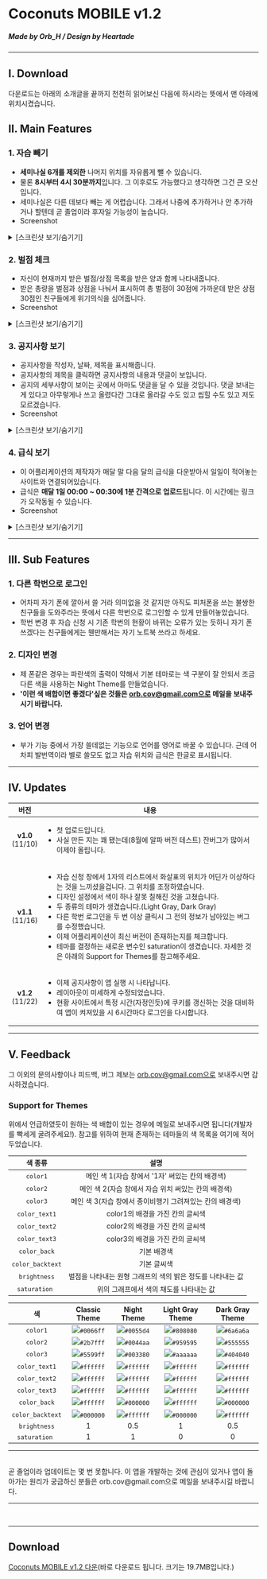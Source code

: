 # Coconuts MOBILE v1.2
##### Made by Orb_H / Design by Heartade

<hr/>

## Ⅰ. Download
다운로드는 아래의 소개글을 끝까지 천천히 읽어보신 다음에 하시라는 뜻에서 맨 아래에 위치시켰습니다.

## Ⅱ. Main Features
### 1. 자습 빼기
   - **세미나실 6개를 제외한** 나머지 위치를 자유롭게 뺄 수 있습니다.
   - 물론 **8시부터 4시 30분까지**입니다. 그 이후로도 가능했다고 생각하면 그건 큰 오산입니다.
   - 세미나실은 다른 데보다 빼는 게 어렵습니다. 그래서 나중에 추가하거나 안 추가하거나 할텐데 곧 졸업이라 후자일 가능성이 높습니다.
   - Screenshot
   
<details>
   <summary>[스크린샷 보기/숨기기]</summary>
<table>
   <thead>
      <td>Classic</td>
      <td>Night</td>
   </thead>
   <tr>
      <td><img src="./Screenshots/Classic1.png"></td>
      <td><img src="./Screenshots/Night1.png"></td>
   </tr>
</table>
</details>

### 2. 벌점 체크
   - 자신이 현재까지 받은 벌점/상점 목록을 받은 양과 함께 나타내줍니다.
   - 받은 총량을 벌점과 상점을 나눠서 표시하여 총 벌점이 30점에 가까운데 받은 상점 30점인 친구들에게 위기의식을 심어줍니다.
   - Screenshot
   
<details>
   <summary>[스크린샷 보기/숨기기]</summary>
<table border=0>
   <thead>
      <td>Classic</td>
      <td>Night</td>
   </thead>
   <tr>
      <td><img src="./Screenshots/Classic2.png"></td>
      <td><img src="./Screenshots/Night2.png"></td>
   </tr>
</table>
   </details>

### 3. 공지사항 보기
   - 공지사항을 작성자, 날짜, 제목을 표시해줍니다.
   - 공지사항의 제목을 클릭하면 공지사항의 내용과 댓글이 보입니다.
   - 공지의 세부사항이 보이는 곳에서 아마도 댓글을 달 수 있을 것입니다. 댓글 보내는 게 있다고 아무렇게나 쓰고 올렸다간 그대로 올라갈 수도 있고 씹힐 수도 있고 저도 모르겠습니다.
   - Screenshot
   
<details>
   <summary>[스크린샷 보기/숨기기]</summary>
<table border=0>
   <thead>
      <td>Classic</td>
      <td>Night</td>
   </thead>
   <tr>
      <td><img src="./Screenshots/Classic3.png"></td>
      <td><img src="./Screenshots/Night3.png"></td>
   </tr>
</table>
   </details>

### 4. 급식 보기
   - 이 어플리케이션의 제작자가 매달 말 다음 달의 급식을 다운받아서 일일이 적어놓는 사이트와 연결되어있습니다.
   - 급식은 **매달 1일 00:00 ~ 00:30에 1분 간격으로 업로드**됩니다. 이 시간에는 링크가 오작동될 수 있습니다.
   - Screenshot
   
<details>
   <summary>[스크린샷 보기/숨기기]</summary>
<table border=0>
   <thead>
      <td>Classic</td>
      <td>Night</td>
   </thead>
   <tr>
      <td><img src="./Screenshots/Classic4.png"></td>
      <td><img src="./Screenshots/Night4.png"></td>
   </tr>
</table>
   </details>
   
<hr/>

## Ⅲ. Sub Features
### 1. 다른 학번으로 로그인
   - 어차피 자기 폰에 깔아서 쓸 거라 의미없을 것 같지만 아직도 피처폰을 쓰는 불쌍한 친구들을 도와주라는 뜻에서 다른 학번으로 로그인할 수 있게 만들어놓았습니다.
   - 학번 변경 후 자습 신청 시 기존 학번의 현황이 바뀌는 오류가 있는 듯하니 자기 폰 쓰겠다는 친구들에게는 웬만해서는 자기 노트북 쓰라고 하세요.
### 2. 디자인 변경
   - 제 폰같은 경우는 파란색의 출력이 약해서 기본 테마로는 색 구분이 잘 안되서 조금 다른 색을 사용하는 Night Theme를 만들었습니다.
   - **'이런 색 배합이면 좋겠다'싶은 것들은 orb.cov@gmail.com으로 메일을 보내주시기 바랍니다.**
### 3. 언어 변경
   - 부가 기능 중에서 가장 쓸데없는 기능으로 언어를 영어로 바꿀 수 있습니다. 근데 어차피 발번역이라 별로 쓸모도 없고 자습 위치와 급식은 한글로 표시됩니다.

<hr/>

## Ⅳ. Updates

|버전|<div align="center">내용</div>|
|:---:|:----|
|**v1.0**<br>(11/10)|<ul type="bullet"><li>첫 업로드입니다.</li><li>사실 만든 지는 꽤 됐는데(8월에 알파 버전 테스트) 잔버그가 많아서 이제야 올립니다.</li></ul>|
|**v1.1**<br>(11/16)|<ul type="bullet"><li>자습 신청 창에서 1자의 리스트에서 화살표의 위치가 어딘가 이상하다는 것을 느끼셨을겁니다. 그 위치를 조정하였습니다.</li><li>디자인 설정에서 색이 하나 잘못 칠해진 것을 고쳤습니다.</li><li>두 종류의 테마가 생겼습니다.(Light Gray, Dark Gray)</li><li>다른 학번 로그인을 두 번 이상 클릭시 그 전의 정보가 남아있는 버그를 수정했습니다.</li><li>이제 어플리케이션이 최신 버전이 존재하는지를 체크합니다.</li><li>테마를 결정하는 새로운 변수인 saturation이 생겼습니다. 자세한 것은 아래의 Support for Themes를 참고해주세요.</li></ul>|
|**v1.2**<br>(11/22)|<ul type="bullet"><li>이제 공지사항이 앱 실행 시 나타납니다.</li><li>레이아웃이 미세하게 수정되었습니다.</li><li>현황 사이트에서 특정 시간(자정인듯)에 쿠키를 갱신하는 것을 대비하여 앱이 켜져있을 시 6시간마다 로그인을 다시합니다.</li></ul>|

<hr/>

## Ⅴ. Feedback
그 이외의 문의사항이나 피드백, 버그 제보는 orb.cov@gmail.com으로 보내주시면 감사하겠습니다.

### Support for Themes
위에서 언급하였듯이 원하는 색 배합이 있는 경우에 메일로 보내주시면 됩니다(개발자를 빡세게 굴려주세요!). 참고를 위하여 현재 존재하는 테마들의 색 목록을 여기에 적어두었습니다.

|색 종류|설명|
|:---:|:---:|
|`color1`        | 메인 색 1(자습 창에서 '1자' 써있는 칸의 배경색) |
|`color2`        | 메인 색 2(자습 창에서 자습 위치 써있는 칸의 배경색) |
|`color3`        | 메인 색 3(자습 창에서 종이비행기 그려져있는 칸의 배경색) |
|`color_text1`   | color1의 배경을 가진 칸의 글씨색 |
|`color_text2`   | color2의 배경을 가진 칸의 글씨색 |
|`color_text3`   | color3의 배경을 가진 칸의 글씨색 |
|`color_back`    | 기본 배경색 |
|`color_backtext`| 기본 글씨색 |
|`brightness`    | 벌점을 나타내는 원형 그래프의 색의 밝은 정도를 나타내는 값 |
|`saturation`    | 위의 그래프에서 색의 채도를 나타내는 값 |

|색|Classic Theme|Night Theme|Light Gray Theme|Dark Gray Theme|
|:-:|:---:|:---:|:---:|:---:|
|`color1`        | <img src="http://via.placeholder.com/16/0066ff/0066ff">`#0066ff`</span> | <img src="http://via.placeholder.com/16/0055d4/0055d4">`#0055d4`</span> | <img src="http://via.placeholder.com/16/808080/808080">`#808080`</span> | <img src="http://via.placeholder.com/16/6a6a6a/6a6a6a">`#6a6a6a`</span> |
|`color2`        | <img src="http://via.placeholder.com/16/2b7fff/2b7fff">`#2b7fff`</span> | <img src="http://via.placeholder.com/16/0044aa/0044aa">`#0044aa`</span> | <img src="http://via.placeholder.com/16/959595/959595">`#959595`</span> | <img src="http://via.placeholder.com/16/555555/555555">`#555555`</span> |
|`color3`        | <img src="http://via.placeholder.com/16/5599ff/5599ff">`#5599ff`</span> | <img src="http://via.placeholder.com/16/003380/003380">`#003380`</span> | <img src="http://via.placeholder.com/16/aaaaaa/aaaaaa">`#aaaaaa`</span> | <img src="http://via.placeholder.com/16/404040/404040">`#404040`</span> |
|`color_text1`   | <img src="http://via.placeholder.com/16/ffffff/ffffff">`#ffffff`</span> | <img src="http://via.placeholder.com/16/ffffff/ffffff">`#ffffff`</span> | <img src="http://via.placeholder.com/16/ffffff/ffffff">`#ffffff`</span> | <img src="http://via.placeholder.com/16/ffffff/ffffff">`#ffffff`</span> |
|`color_text2`   | <img src="http://via.placeholder.com/16/ffffff/ffffff">`#ffffff`</span> | <img src="http://via.placeholder.com/16/ffffff/ffffff">`#ffffff`</span> | <img src="http://via.placeholder.com/16/ffffff/ffffff">`#ffffff`</span> | <img src="http://via.placeholder.com/16/ffffff/ffffff">`#ffffff`</span> |
|`color_text3`   | <img src="http://via.placeholder.com/16/ffffff/ffffff">`#ffffff`</span> | <img src="http://via.placeholder.com/16/ffffff/ffffff">`#ffffff`</span> | <img src="http://via.placeholder.com/16/ffffff/ffffff">`#ffffff`</span> | <img src="http://via.placeholder.com/16/ffffff/ffffff">`#ffffff`</span> |
|`color_back`    | <img src="http://via.placeholder.com/16/ffffff/ffffff">`#ffffff`</span> | <img src="http://via.placeholder.com/16/000000/000000">`#000000`</span> | <img src="http://via.placeholder.com/16/ffffff/ffffff">`#ffffff`</span> | <img src="http://via.placeholder.com/16/000000/000000">`#000000`</span> |
|`color_backtext`| <img src="http://via.placeholder.com/16/000000/000000">`#000000`</span> | <img src="http://via.placeholder.com/16/ffffff/ffffff">`#ffffff`</span> | <img src="http://via.placeholder.com/16/000000/000000">`#000000`</span> | <img src="http://via.placeholder.com/16/ffffff/ffffff">`#ffffff`</span> |
|`brightness`    |1|0.5|1|0.5|
|`saturation`    |1|1|0|0|

<hr/>
<br/>
곧 졸업이라 업데이트는 몇 번 못합니다. 이 앱을 개발하는 것에 관심이 있거나 앱이 돌아가는 원리가 궁금하신 분들은 orb.cov@gmail.com으로 메일을 보내주시길 바랍니다.

<hr/>
<br/>
<hr/>

## Download
<a href="http://raw.githubusercontent.com/Orb-H/Coconuts/master/Downloads/Coconuts%20MOBILE%20v1.2.apk">Coconuts MOBILE v1.2 다운</a>(바로 다운로드 됩니다. 크기는 19.7MB입니다.)
